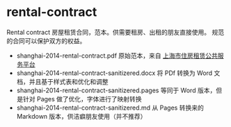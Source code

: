 # rental-contract

Rental contract 房屋租赁合同，范本。供需要租房、出租的朋友直接使用。
规范的合同可以保护双方的权益。

- shanghai-2014-rental-contract.pdf
  原始范本，来自 [上海市住房租赁公共服务平台](https://zfzl.fgj.sh.gov.cn/ht_txt_show/pdf_show.html)
- shanghai-2014-rental-contract-sanitizered.docx
  将 PDf 转换为 Word 文档，并且基于样式表和优化和调整
- shanghai-2014-rental-contract-sanitizered.pages 等同于 Word 版本，但是针对 Pages 做了优化，字体进行了映射转换
- shanghai-2014-rental-contract-sanitizered.md 从 Pages 转换来的 Markdown 版本，供洁癖朋友使用（并不推荐）
